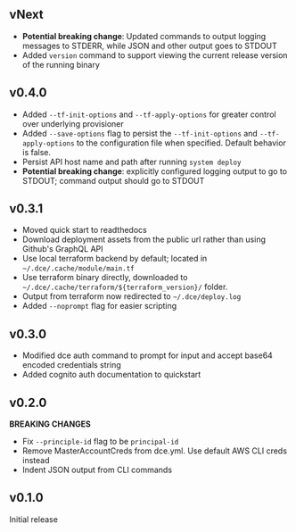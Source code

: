 ## vNext
- **Potential breaking change**: Updated commands to output logging messages to STDERR, while JSON
  and other output goes to STDOUT
- Added `version` command to support viewing the current release version of the running binary

## v0.4.0
- Added `--tf-init-options` and `--tf-apply-options` for greater control over underlying provisioner
- Added `--save-options` flag to persist the `--tf-init-options` and `--tf-apply-options` to the
  configuration file when specified. Default behavior is false.
- Persist API host name and path after running `system deploy`
- **Potential breaking change**: explicitly configured logging output to go to STDOUT; command output should go to STDOUT

## v0.3.1
- Moved quick start to readthedocs
- Download deployment assets from the public url rather than using Github's GraphQL API
- Use local terraform backend by default; located in `~/.dce/.cache/module/main.tf`
- Use terraform binary directly, downloaded to `~/.dce/.cache/terraform/${terraform_version}/` folder.
- Output from terraform now redirected to `~/.dce/deploy.log`
- Added `--noprompt` flag for easier scripting

## v0.3.0
- Modified dce auth command to prompt for input and accept base64 encoded credentials string
- Added cognito auth documentation to quickstart

## v0.2.0

**BREAKING CHANGES**
- Fix `--principle-id` flag to be `principal-id`
- Remove MasterAccountCreds from dce.yml. Use default AWS CLI creds instead
- Indent JSON output from CLI commands

## v0.1.0

Initial release
